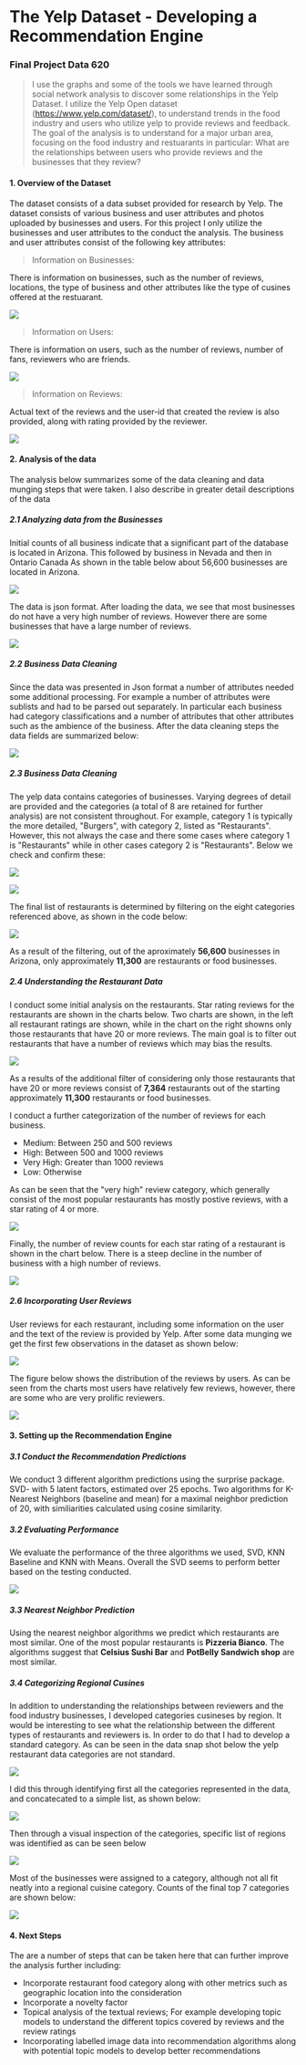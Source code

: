 # The Yelp Dataset - Developing a Recommendation Engine


### Final Project Data 620
> I use the graphs and some of the tools we have learned through social network analysis to discover some relationships in the Yelp Dataset.
I  utilize the Yelp Open dataset (https://www.yelp.com/dataset/), to understand trends in the food industry and users who utilize yelp to provide reviews and feedback. The goal of the analysis is to understand for a major urban area, focusing on the food industry and restuarants in particular: What are the relationships between users who provide reviews and the businesses that they review?  


#### 1. Overview of the Dataset

The dataset consists of a data subset provided for research by Yelp. The dataset consists of various business and user attributes and photos uploaded by businesses and users. For this project I only utilize the businesses and user attributes to the conduct the analysis. The business and user attributes consist of the following key attributes: 

> Information on Businesses:

There is information on businesses, such as the number of reviews, locations, the type of business and other attributes like the type of cusines offered at the restuarant.

![](images/business_sample.png)

> Information on Users:

There is information on users, such as the number of reviews, number of fans, reviewers who are friends.
 
![](images/users.png)

> Information on Reviews:

Actual text of the reviews and the user-id that created the review is also provided, along with rating provided by the reviewer. 

![](images/reviews.png)

#### 2. Analysis of the data
The analysis below summarizes some of the data cleaning and data munging steps that were taken. I also describe in greater detail descriptions of the data

##### 2.1 Analyzing data from the Businesses
Initial counts of all business indicate that a significant part of the database is located in Arizona. This followed by business in Nevada and then in Ontario Canada
As shown in the table below about 56,600 businesses are located in Arizona. 

![](images/business_counts.png)

The data is json format. After loading the data, we see that most businesses do not have a very high number of reviews.
However there are some businesses that have a large number of reviews. 

![](images/Business_reviews.png)


##### 2.2 Business Data Cleaning

Since the data was presented in Json format a number of attributes needed some additional processing. For example a number of 
attributes were sublists and had to be parsed out separately. In particular each business had category classifications and a number of 
attributes that other attributes such as the ambience of the business. After the data cleaning steps the data fields are summarized
below:

![](images/business_data.png) 


##### 2.3 Business Data Cleaning

The yelp data contains categories of businesses. Varying degrees of detail are provided and the categories (a total of 8 are retained for further analysis) are not consistent throughout. 
For example, category 1 is typically the more detailed, "Burgers", with category 2, listed as "Restaurants". However, this not always the case and there some cases where category 1 is "Restaurants" while in other cases category 2 is "Restaurants".
Below we check and confirm these:

![](images/rest1.png) 

![](images/rest2.png) 

The final list of restaurants is determined by filtering on the eight categories referenced above, as shown in the code below:

![](images/rest_filter.png) 


As a result of the filtering, out of the aproximately **56,600** businesses in Arizona, only approximately **11,300** are restaurants or food businesses.

##### 2.4 Understanding the Restaurant Data

I conduct some initial analysis on the restaurants. Star rating reviews for the restaurants are shown in the charts below. Two charts are shown, in the left
all restaurant ratings are shown, while in the chart on the right showns only those restaurants that have 20 or more reviews. The main goal is to filter out restaurants that have a number of reviews
which may bias the results.  

![](images/star_ratings.png) 


As a results of the additional filter of considering only those restaurants that have 20 or more reviews consist of **7,364** restaurants out of the starting approximately **11,300** restaurants or food businesses. 

I conduct a further categorization of the number of reviews for each business. 

- Medium: Between 250 and 500 reviews
- High: Between 500 and 1000 reviews
- Very High: Greater than 1000 reviews
- Low: Otherwise

As can be seen that the "very high" review category, which generally consist of the most popular restaurants has mostly postive reviews, with a star rating of 4 or more.
  

![](images/rating_by_cat.png) 


Finally, the number of review counts for each star rating of a restaurant is shown in the chart below. There is a steep decline in the number of business with a high number of reviews.


![](images/rating_review_count.png) 


##### 2.6 Incorporating User Reviews
User reviews for each restaurant, including some information on the user and the text of the review is provided by Yelp. After some data munging we get the first few observations in the dataset as shown below:

![](images/user_data.png) 

The figure below shows the distribution of the reviews by users. As can be seen from the charts most users have relatively few reviews, however, there are some who are very prolific reviewers. 

![](images/user_reviews.png) 


#### 3. Setting up the Recommendation Engine 

##### 3.1 Conduct the Recommendation Predictions
We conduct 3 different algorithm predictions using the surprise package. SVD- with 5 latent factors, estimated over 25 epochs. 
Two algorithms for K-Nearest Neighbors (baseline and mean) for a maximal neighbor prediction of 20, with similiarities calculated
using cosine similarity.  

##### 3.2 Evaluating Performance

We evaluate the performance of the three algorithms we used, SVD, KNN Baseline and KNN with Means. Overall the SVD seems to perform better
based on the testing conducted. 

![](images/evaluation_rmse.png)  

##### 3.3 Nearest Neighbor Prediction
Using the nearest neighbor algorithms we predict which restaurants are most similar. One of the most popular restaurants is **Pizzeria Bianco**. 
The algorithms suggest that **Celsius Sushi Bar** and **PotBelly Sandwich shop** are most similar. 

##### 3.4 Categorizing Regional Cusines
In addition to understanding the relationships between reviewers and the food industry businesses, I developed categories cusineses by region. It would be interesting 
to see what the relationship between the different types of restaurants and reviewers is. In order to do that I had to develop a standard category. As can be seen 
in the data snap shot below the yelp restaurant data categories are not standard. 

![](images/region_cat.png) 

I did this through identifying first all the categories represented in the data, and concatecated to a simple list, as shown below:

![](images/region_cat2.png) 

Then through a visual inspection of the categories, specific list of regions was identified as can be seen below

![](images/region_cat_defs.png) 

Most of the businesses were assigned to a category, although not all fit neatly into a regional cuisine category. Counts of the final top 7 categories are shown below:

![](images/region_cat_top5.png) 





#### 4. Next Steps

The are a number of steps that can be taken here that can further improve the analysis further including: 
- Incorporate restaurant food category along with other metrics such as geographic location into the consideration
- Incorporate a novelty factor 
- Topical analysis of the textual reviews; For example developing topic models to understand the different topics covered by reviews and the review ratings
- Incorporating labelled image data into recommendation algorithms along with potential topic models to develop better recommendations



